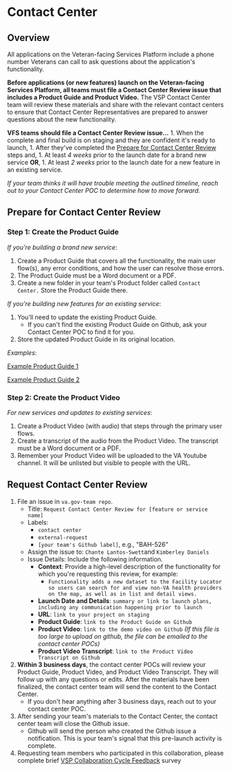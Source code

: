 # Contact Center

## Overview

All applications on the Veteran-facing Services Platform include a phone number Veterans can call to ask questions about the application's functionality.

**Before applications \(or new features\) launch on the Veteran-facing Services Platform, all teams must file a Contact Center Review issue that includes a Product Guide and Product Video.** The VSP Contact Center team will review these materials and share with the relevant contact centers to ensure that Contact Center Representatives are prepared to answer questions about the new functionality.

**VFS teams should file a Contact Center Review issue...** 1. When the complete and final build is on staging and they are confident it's ready to launch, 1. After they've completed the [Prepare for Contact Center Review](request-contact-center-review.md#prepare-for-contact-center-review) steps and, 1. At least _4 weeks_ prior to the launch date for a brand new service **OR**, 1. At least _2 weeks_ prior to the launch date for a new feature in an existing service.

_If your team thinks it will have trouble meeting the outlined timeline, reach out to your Contact Center POC to determine how to move forward._

## Prepare for Contact Center Review

### Step 1: Create the Product Guide

_If you're building a brand new service_:

1. Create a Product Guide that covers all the functionality, the main user flow\(s\), any error conditions, and how the user can resolve those errors.
2. The Product Guide must be a Word document or a PDF.
3. Create a new folder in your team's Product folder called `Contact Center.` Store the Product Guide there.

_If you're building new features for an existing service_:

1. You'll need to update the existing Product Guide.
   * If you can't find the existing Product Guide on Github, ask your Contact Center POC to find it for you.
2. Store the updated Product Guide in its original location.

_Examples_:

[Example Product Guide 1](https://github.com/department-of-veterans-affairs/va.gov-team/blob/master/platform/working-with-vsp/templates/sample-product-guide-1.pdf)

[Example Product Guide 2](https://github.com/department-of-veterans-affairs/va.gov-team/blob/master/platform/working-with-vsp/templates/sample-product-guide-2.pdf)

### Step 2: Create the Product Video

_For new services and updates to existing services_:

1. Create a Product Video \(with audio\) that steps through the primary user flows.
2. Create a transcript of the audio from the Product Video. The transcript must be a Word document or a PDF.
3. Remember your Product Video will be uploaded to the VA Youtube channel. It will be unlisted but visible to people with the URL.

## Request Contact Center Review

1. File an issue in `va.gov-team repo`.
   * Title: `Request Contact Center Review for [feature or service name]`
   * Labels:
     * `contact center`
     * `external-request`
     * `[your team's Github label]`, e.g., "BAH-526"
   * Assign the issue to: `Chante Lantos-Swett`and `Kimberley Daniels`
   * Issue Details: Include the following information.
     * **Context**: Provide a high-level description of the functionality for which you're requesting this review, for example:
       * `Functionality adds a new dataset to the Facility Locator so users can search for and view non-VA health providers on the map, as well as in list and detail views.`
     * **Launch Date and Details**: `summary or link to launch plans, including any communication happening prior to launch` 
     * **URL**: `link to your project on staging`
     * **Product Guide**: `link to the Product Guide on Github`
     * **Product Video**: `link to the demo video on Github` _\(If this file is too large to upload on github, the file can be emailed to the contact center POCs\)_
     * **Product Video Transcript**: `link to the Product Video Transcript on Github`      
2. **Within 3 business days**, the contact center POCs will review your Product Guide, Product Video, and Product Video Transcript. They will follow up with any questions or edits. After the materials have been finalized, the contact center team will send the content to the Contact Center.
   * If you don't hear anything after 3 business days, reach out to your contact center POC.
3. After sending your team's materials to the Contact Center, the contact center team will close the Github issue.
   * Github will send the person who created the Github issue a notification. This is your team's signal that this pre-launch activity is complete.
4. Requesting team members who participated in this collaboration, please complete brief [VSP Collaboration Cycle Feedback](https://adhoc.optimalworkshop.com/questions/20260uu8-0-0/questions/before) survey

